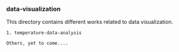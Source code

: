 ### data-visualization

This directory contains different works related to data visualization.

    1. temperature-data-analysis
    
    Others, yet to come....